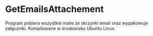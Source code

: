 # GetEmailsAttachement
Program pobiera wszystkie maile ze skrzynki email oraz wypakowuje załączniki. Kompilowane w środowisku Ubuntu Linux.
